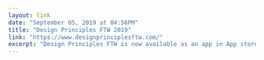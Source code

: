```yaml
---
layout: link 
date: "September 05, 2019 at 04:56PM"
title: "Design Principles FTW 2019"
link: "https://www.designprinciplesftw.com/"
excerpt: "Design Principles FTW is now available as an app in App store. Perfect when you want to kill of some time or simply when you're in need of some inspiration - maybe for creating your own set of principles?"
---
```

